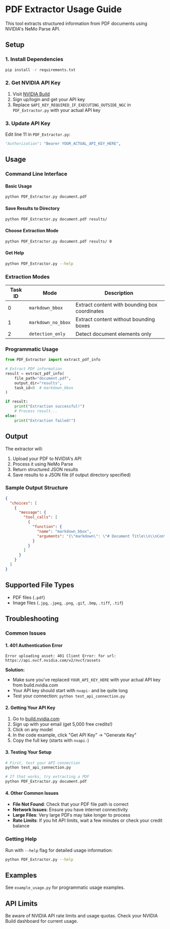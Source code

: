 # PDF Extractor Usage Guide

This tool extracts structured information from PDF documents using NVIDIA's NeMo Parse API.

## Setup

### 1. Install Dependencies
```bash
pip install -r requirements.txt
```

### 2. Get NVIDIA API Key
1. Visit [NVIDIA Build](https://build.nvidia.com/)
2. Sign up/login and get your API key
3. Replace `$API_KEY_REQUIRED_IF_EXECUTING_OUTSIDE_NGC` in `PDF_Extractor.py` with your actual API key

### 3. Update API Key
Edit line 11 in `PDF_Extractor.py`:
```python
"Authorization": "Bearer YOUR_ACTUAL_API_KEY_HERE",
```

## Usage

### Command Line Interface

#### Basic Usage
```bash
python PDF_Extractor.py document.pdf
```

#### Save Results to Directory
```bash
python PDF_Extractor.py document.pdf results/
```

#### Choose Extraction Mode
```bash
python PDF_Extractor.py document.pdf results/ 0
```

#### Get Help
```bash
python PDF_Extractor.py --help
```

### Extraction Modes

| Task ID | Mode | Description |
|---------|------|-------------|
| 0 | `markdown_bbox` | Extract content with bounding box coordinates |
| 1 | `markdown_no_bbox` | Extract content without bounding boxes |
| 2 | `detection_only` | Detect document elements only |

### Programmatic Usage

```python
from PDF_Extractor import extract_pdf_info

# Extract PDF information
result = extract_pdf_info(
    file_path="document.pdf",
    output_dir="results",
    task_id=0  # markdown_bbox
)

if result:
    print("Extraction successful!")
    # Process result...
else:
    print("Extraction failed!")
```

## Output

The extractor will:
1. Upload your PDF to NVIDIA's API
2. Process it using NeMo Parse
3. Return structured JSON results
4. Save results to a JSON file (if output directory specified)

### Sample Output Structure
```json
{
  "choices": [
    {
      "message": {
        "tool_calls": [
          {
            "function": {
              "name": "markdown_bbox",
              "arguments": "{\"markdown\": \"# Document Title\\n\\nContent here...\"}"
            }
          }
        ]
      }
    }
  ]
}
```

## Supported File Types

- PDF files (`.pdf`)
- Image files (`.jpg`, `.jpeg`, `.png`, `.gif`, `.bmp`, `.tiff`, `.tif`)

## Troubleshooting

### Common Issues

#### 1. **401 Authentication Error** 
```
Error uploading asset: 401 Client Error: for url: https://api.nvcf.nvidia.com/v2/nvcf/assets
```

**Solution:**
- Make sure you've replaced `YOUR_API_KEY_HERE` with your actual API key from build.nvidia.com
- Your API key should start with `nvapi-` and be quite long
- Test your connection: `python test_api_connection.py`

#### 2. **Getting Your API Key**
1. Go to [build.nvidia.com](https://build.nvidia.com)
2. Sign up with your email (get 5,000 free credits!)
3. Click on any model
4. In the code example, click "Get API Key" → "Generate Key"
5. Copy the full key (starts with `nvapi-`)

#### 3. **Testing Your Setup**
```bash
# First, test your API connection
python test_api_connection.py

# If that works, try extracting a PDF
python PDF_Extractor.py document.pdf
```

#### 4. **Other Common Issues**
- **File Not Found**: Check that your PDF file path is correct
- **Network Issues**: Ensure you have internet connectivity
- **Large Files**: Very large PDFs may take longer to process
- **Rate Limits**: If you hit API limits, wait a few minutes or check your credit balance

### Getting Help

Run with `--help` flag for detailed usage information:
```bash
python PDF_Extractor.py --help
```

## Examples

See `example_usage.py` for programmatic usage examples.

## API Limits

Be aware of NVIDIA API rate limits and usage quotas. Check your NVIDIA Build dashboard for current usage.